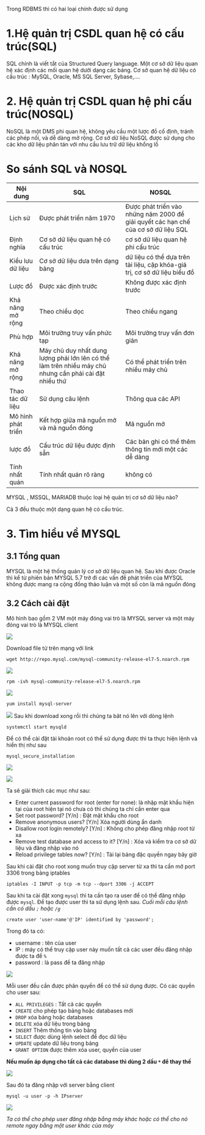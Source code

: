 Trong RDBMS thì có hai loại chính được sử dụng 
# 1.Hệ quản trị CSDL quan hệ có cấu trúc(SQL)
SQL chính là viết tắt của Structured Query language. Một cơ sở dữ liệu quan hệ xác định các mối quan hệ dưới dạng các bảng. Cơ sở quan hệ dữ liệu có cấu trúc :  MySQL, Oracle, MS SQL Server, Sybase,....
# 2. Hệ quản trị CSDL  quan hệ phi cấu trúc(NOSQL)
NoSQL là một DMS phi quan hệ, không yêu cầu một lược đồ cố định, tránh các phép nối, và dễ dàng mở rộng. Cơ sở dữ liệu NoSQL được sử dụng cho các kho dữ liệu phân tán với nhu cầu lưu trữ dữ liệu khổng lồ

# So sánh SQL và NOSQL 
| Nội dung    |      SQL           |         NOSQL          |
| ----- |-----|------|
| Lịch sử| Được phát triển năm 1970 | Được phát triển vào những năm 2000 để giải quyết các hạn chế của cơ sở dữ liệu SQL|
|Định nghĩa  | Cơ sở dữ liệu quan hệ có cấu trúc | cơ sở dữ liệu quan hệ phi cấu trúc |
|Kiểu lưu dữ liệu | Cơ sở dữ liệu dưa trên dạng bảng | dữ liệu có thể dựa trên tài liệu, cặp khóa-giá trị, cơ sở dữ liệu biểu đồ|
|Lược đồ|   Được xác định trước |   Không được xác định trước|
|Khả năng mở rộng| Theo chiều dọc | Theo chiều ngang |
|Phù hợp| Môi trường truy vấn phức tạp| Môi trường truy vấn đơn giản |
| Khả năng mở rộng | Máy chủ duy nhất dung lượng phải lớn lên có thể làm trên nhiều máy chủ nhưng cần phải cài đặt nhiều thứ | Có thể phát triển trên nhiều máy chủ| 
| Thao tác dữ liệu| Sử dụng câu lệnh | Thông qua các API |
| Mô hình phát triển | Kết hợp giữa mã nguồn mở và mã nguồn đóng | Mã nguồn mở |
| lược đồ | Cấu trúc dữ liệu được định sẵn | Các bản ghi có thể thêm thông tin mới một các dễ dàng |
| Tính nhất quán | Tính nhất quán rõ ràng | không có |

MYSQL , MSSQL, MARIADB  thuộc loại hệ quản trị cơ sở dữ liệu nào? 

Cả 3 đều thuộc một dạng quan hệ có cấu trúc.
# 3. Tìm hiểu về MYSQL
## 3.1 Tổng quan 
MYSQL là một hệ thống quản lý cơ sở dữ liệu quan hệ. Sau khi được Oracle thì kể từ phiên bản MYSQL  5.7 trở đi các vấn đề phát triển của MYSQL không được mang ra cộng đồng thảo luận và một số còn là mã nguồn đóng 

## 3.2 Cách cài đặt 
Mô hình bao gồm 2 VM một máy đóng vai trò là MYSQL server và một máy đóng vai trò là MYSQL client 

![](../images/MYSQL/mysql.png)

Download file từ trên mạng với link 
```
wget http://repo.mysql.com/mysql-community-release-el7-5.noarch.rpm
```

![](../images/MYSQL/screenshot_1.png)

```
rpm -ivh mysql-community-release-el7-5.noarch.rpm
```
![](../images/MYSQL/screenshot_2.png)

```
yum install mysql-server
```
![](../images/MYSQL/screenshot_3.png)
Sau khi download xong rồi thì chúng ta bât nó lên với dòng lệnh
```
systemctl start mysqld
```
Để có thể cài đặt tài khoản root có thể sử dụng được thì ta thực hiện lệnh  và hiển thị như sau
```
mysql_secure_installation
```
![](../images/MYSQL/screenshot_4.png)

![](../images/MYSQL/screenshot_5.png)

Ta sẽ giải thích các mục như sau: 
- Enter current password for root (enter for none): là nhập mật khẩu hiện tại của root hiện tại nó chưa có thì chúng ta chỉ cần enter qua 
- Set root password? [Y/n] : Đặt mật khẩu cho root
- Remove anonymous users? [Y/n] Xóa người dùng ẩn danh 
- Disallow root login remotely? [Y/n] : Không cho phép đăng nhập root từ xa 
- Remove test database and access to it? [Y/n] : Xóa và kiểm tra cơ sở dữ liệu và đăng nhập vào nó 
- Reload privilege tables now? [Y/n] : Tải lại bảng đặc quyền ngay bây giờ 

Sau khi cài đặt cho root xong muốn truy cập server từ xa thì ta cần mở port 3306 trong bảng iptables 
```
iptables -I INPUT -p tcp -m tcp --dport 3306 -j ACCEPT
```
Sau khi ta cài đặt xong `mysql` thì ta cần tạo ra user để có thể đăng nhập được `mysql`. Để tạo được user thì ta sử dụng lệnh sau. *Cuối mỗi câu lệnh cần có dấu `;` hoặc `/g`*
```
create user 'user-name'@'IP' identified by 'password';
```
Trong đó ta có: 
- username : tên của user
- IP : máy có thể truy cập user này muốn  tất cả các user đều đăng nhập được ta để `%`
- password : là pass để ta đăng nhập 

![](../images/MYSQL/screenshot_6.png)

Mỗi user đều cần được phân quyền để có thể sử dụng được. Có các quyền cho user sau: 
- `ALL PRIVILEGES` : Tất cả các quyền 
- `CREATE` cho phép tạo bảng hoặc databases mới
- `DROP` xóa bảng hoặc databases
- `DELETE` xóa dữ liệu trong bảng
- `INSERT` Thêm thông tin vào bảng
- `SELECT` được dùng lệnh select để đọc dữ liệu
- `UPDATE` update dữ liệu trong bảng
- `GRANT OPTION` được thêm xóa user, quyền của user

**Nếu muốn áp dụng cho tất cả các database thì dùng 2 dấu `*` để thay thế**

![](../images/MYSQL/screenshot_7.png)

Sau đó ta đăng nhập với server bằng client 
```
mysql -u user -p -h IPserver
```

![](../images/MYSQL/screenshot_8.png)

*Ta có thể cho phép user đăng nhập bằng máy khác hoặc có thể cho nó remote ngay bằng một user khác của máy*
